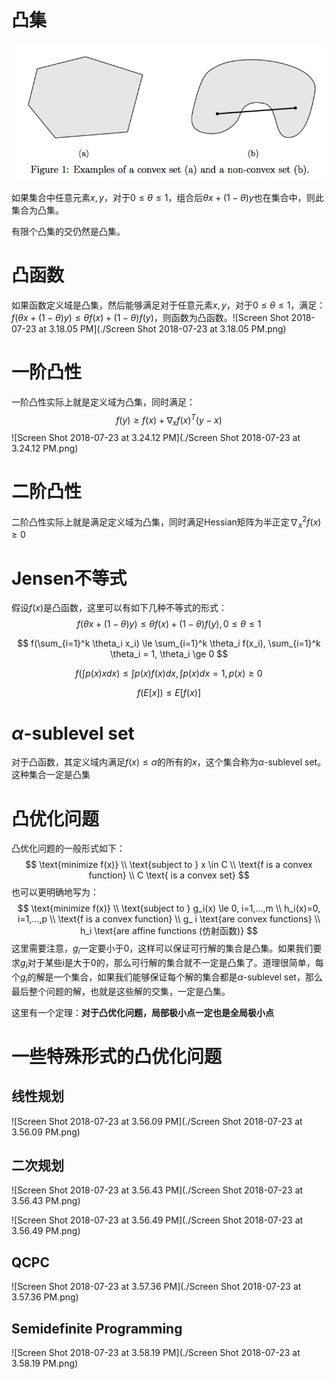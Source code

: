 # 凸集

![Screen Shot 2018-07-23 at 3.09.05 PM](./Screen%20Shot%202018-07-23%20at%203.09.05%20PM.png)

如果集合中任意元素$x,y$，对于$0 \le \theta \le 1$，组合后$\theta x + (1-\theta)y$也在集合中，则此集合为凸集。

有限个凸集的交仍然是凸集。



# 凸函数

如果函数定义域是凸集，然后能够满足对于任意元素$x,y$，对于$0 \le \theta \le 1$，满足：$f(\theta x + (1-\theta)y) \le \theta f(x) + (1-\theta)f(y)$，则函数为凸函数。![Screen Shot 2018-07-23 at 3.18.05 PM](./Screen Shot 2018-07-23 at 3.18.05 PM.png)



# 一阶凸性

一阶凸性实际上就是定义域为凸集，同时满足：
$$
f(y) \ge f(x) + \nabla_x f(x)^T(y-x)
$$
![Screen Shot 2018-07-23 at 3.24.12 PM](./Screen Shot 2018-07-23 at 3.24.12 PM.png)

# 二阶凸性

二阶凸性实际上就是满足定义域为凸集，同时满足Hessian矩阵为半正定$\nabla_x^2 f(x) \ge 0$



# Jensen不等式

假设$f(x)$是凸函数，这里可以有如下几种不等式的形式：
$$
f(\theta x + (1-\theta)y) \le \theta f(x) + (1-\theta)f(y), 0 \le \theta \le 1
$$

$$
f(\sum_{i=1}^k \theta_i x_i) \le \sum_{i=1}^k \theta_i f(x_i), \sum_{i=1}^k \theta_i = 1, \theta_i \ge 0
$$

$$
f(\int p(x)xdx) \le \int p(x)f(x)dx, \int p(x)dx=1, p(x) \ge 0
$$

$$
f(E[x]) \le E[f(x)]
$$



# $\alpha$-sublevel set

对于凸函数，其定义域内满足$f(x) \le \alpha$的所有的$x$，这个集合称为$\alpha$-sublevel set。这种集合一定是凸集



# 凸优化问题

凸优化问题的一般形式如下：
$$
\text{minimize f(x)} \\
\text{subject to } x \in C \\
\text{f is a convex function} \\
C \text{ is a convex set}
$$
也可以更明确地写为：
$$
\text{minimize f(x)} \\
\text{subject to } g_i(x) \le 0, i=1,...,m \\
h_i(x)=0, i=1,...,p \\
\text{f is a convex function} \\
g_ i \text{are convex functions} \\
h_i \text{are affine functions (仿射函数)}
$$
这里需要注意，$g_i$一定要小于0，这样可以保证可行解的集合是凸集。如果我们要求$g_i$对于某些i是大于0的，那么可行解的集合就不一定是凸集了。道理很简单，每个$g_i$的解是一个集合，如果我们能够保证每个解的集合都是$\alpha$-sublevel set，那么最后整个问题的解，也就是这些解的交集，一定是凸集。



这里有一个定理：**对于凸优化问题，局部极小点一定也是全局极小点**



# 一些特殊形式的凸优化问题

## 线性规划

![Screen Shot 2018-07-23 at 3.56.09 PM](./Screen Shot 2018-07-23 at 3.56.09 PM.png)

## 二次规划

![Screen Shot 2018-07-23 at 3.56.43 PM](./Screen Shot 2018-07-23 at 3.56.43 PM.png)

![Screen Shot 2018-07-23 at 3.56.49 PM](./Screen Shot 2018-07-23 at 3.56.49 PM.png)

## QCPC

![Screen Shot 2018-07-23 at 3.57.36 PM](./Screen Shot 2018-07-23 at 3.57.36 PM.png)

## Semidefinite Programming

![Screen Shot 2018-07-23 at 3.58.19 PM](./Screen Shot 2018-07-23 at 3.58.19 PM.png)



